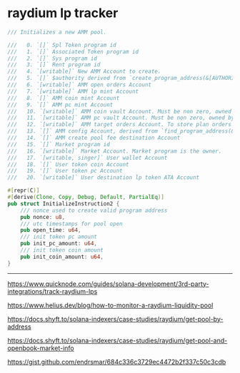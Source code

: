 # raydium lp tracker


```rust
/// Initializes a new AMM pool.

///   0. `[]` Spl Token program id
///   1. `[]` Associated Token program id
///   2. `[]` Sys program id
///   3. `[]` Rent program id
///   4. `[writable]` New AMM Account to create.
///   5. `[]` $authority derived from `create_program_address(&[AUTHORITY_AMM, &[nonce]])`.
///   6. `[writable]` AMM open orders Account
///   7. `[writable]` AMM lp mint Account
///   8. `[]` AMM coin mint Account
///   9. `[]` AMM pc mint Account
///   10. `[writable]` AMM coin vault Account. Must be non zero, owned by $authority.
///   11. `[writable]` AMM pc vault Account. Must be non zero, owned by $authority.
///   12. `[writable]` AMM target orders Account. To store plan orders informations.
///   13. `[]` AMM config Account, derived from `find_program_address(&[&&AMM_CONFIG_SEED])`.
///   14. `[]` AMM create pool fee destination Account
///   15. `[]` Market program id
///   16. `[writable]` Market Account. Market program is the owner.
///   17. `[writable, singer]` User wallet Account
///   18. `[]` User token coin Account
///   19. '[]` User token pc Account
///   20. `[writable]` User destination lp token ATA Account

#[repr(C)]
#[derive(Clone, Copy, Debug, Default, PartialEq)]
pub struct InitializeInstruction2 {
    /// nonce used to create valid program address
    pub nonce: u8,
    /// utc timestamps for pool open
    pub open_time: u64,
    /// init token pc amount
    pub init_pc_amount: u64,
    /// init token coin amount
    pub init_coin_amount: u64,
}
```

---

https://www.quicknode.com/guides/solana-development/3rd-party-integrations/track-raydium-lps

https://www.helius.dev/blog/how-to-monitor-a-raydium-liquidity-pool

https://docs.shyft.to/solana-indexers/case-studies/raydium/get-pool-by-address

https://docs.shyft.to/solana-indexers/case-studies/raydium/get-pool-and-openbook-market-info

https://gist.github.com/endrsmar/684c336c3729ec4472b2f337c50c3cdb
